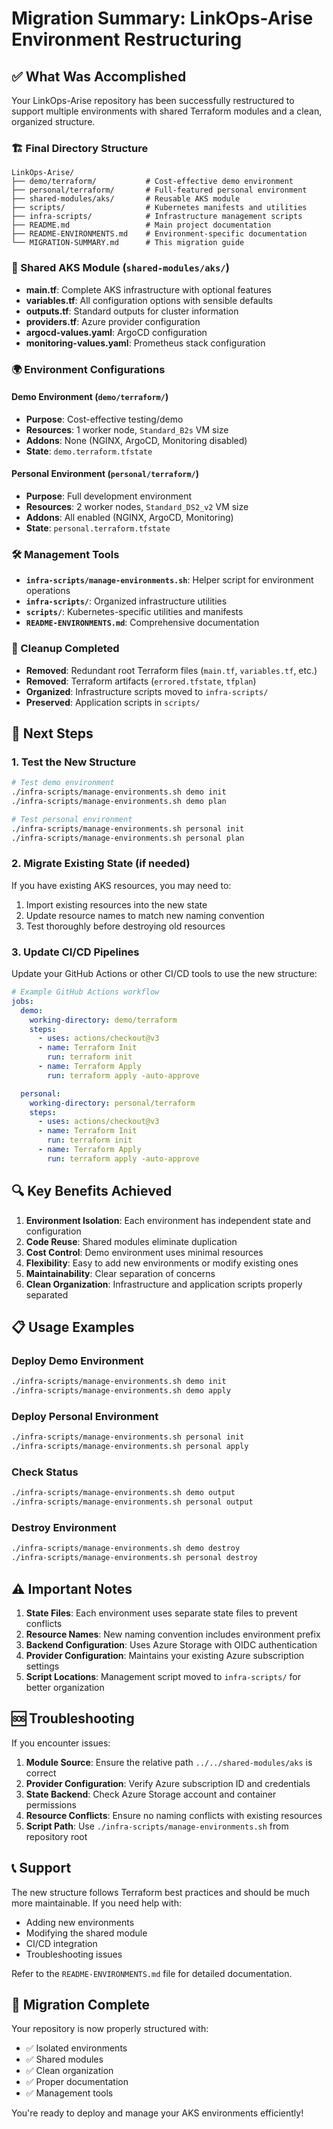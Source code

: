 # Migration Summary: LinkOps-Arise Environment Restructuring

## ✅ What Was Accomplished

Your LinkOps-Arise repository has been successfully restructured to support multiple environments with shared Terraform modules and a clean, organized structure.

### 🏗️ Final Directory Structure
```
LinkOps-Arise/
├── demo/terraform/           # Cost-effective demo environment
├── personal/terraform/       # Full-featured personal environment  
├── shared-modules/aks/       # Reusable AKS module
├── scripts/                  # Kubernetes manifests and utilities
├── infra-scripts/            # Infrastructure management scripts
├── README.md                 # Main project documentation
├── README-ENVIRONMENTS.md    # Environment-specific documentation
└── MIGRATION-SUMMARY.md      # This migration guide
```

### 🔧 Shared AKS Module (`shared-modules/aks/`)
- **main.tf**: Complete AKS infrastructure with optional features
- **variables.tf**: All configuration options with sensible defaults
- **outputs.tf**: Standard outputs for cluster information
- **providers.tf**: Azure provider configuration
- **argocd-values.yaml**: ArgoCD configuration
- **monitoring-values.yaml**: Prometheus stack configuration

### 🌍 Environment Configurations

#### Demo Environment (`demo/terraform/`)
- **Purpose**: Cost-effective testing/demo
- **Resources**: 1 worker node, `Standard_B2s` VM size
- **Addons**: None (NGINX, ArgoCD, Monitoring disabled)
- **State**: `demo.terraform.tfstate`

#### Personal Environment (`personal/terraform/`)
- **Purpose**: Full development environment
- **Resources**: 2 worker nodes, `Standard_DS2_v2` VM size
- **Addons**: All enabled (NGINX, ArgoCD, Monitoring)
- **State**: `personal.terraform.tfstate`

### 🛠️ Management Tools
- **`infra-scripts/manage-environments.sh`**: Helper script for environment operations
- **`infra-scripts/`**: Organized infrastructure utilities
- **`scripts/`**: Kubernetes-specific utilities and manifests
- **`README-ENVIRONMENTS.md`**: Comprehensive documentation

### 🧹 Cleanup Completed
- **Removed**: Redundant root Terraform files (`main.tf`, `variables.tf`, etc.)
- **Removed**: Terraform artifacts (`errored.tfstate`, `tfplan`)
- **Organized**: Infrastructure scripts moved to `infra-scripts/`
- **Preserved**: Application scripts in `scripts/`

## 🚀 Next Steps

### 1. Test the New Structure
```bash
# Test demo environment
./infra-scripts/manage-environments.sh demo init
./infra-scripts/manage-environments.sh demo plan

# Test personal environment  
./infra-scripts/manage-environments.sh personal init
./infra-scripts/manage-environments.sh personal plan
```

### 2. Migrate Existing State (if needed)
If you have existing AKS resources, you may need to:
1. Import existing resources into the new state
2. Update resource names to match new naming convention
3. Test thoroughly before destroying old resources

### 3. Update CI/CD Pipelines
Update your GitHub Actions or other CI/CD tools to use the new structure:

```yaml
# Example GitHub Actions workflow
jobs:
  demo:
    working-directory: demo/terraform
    steps:
      - uses: actions/checkout@v3
      - name: Terraform Init
        run: terraform init
      - name: Terraform Apply
        run: terraform apply -auto-approve

  personal:
    working-directory: personal/terraform
    steps:
      - uses: actions/checkout@v3
      - name: Terraform Init
        run: terraform init
      - name: Terraform Apply
        run: terraform apply -auto-approve
```

## 🔍 Key Benefits Achieved

1. **Environment Isolation**: Each environment has independent state and configuration
2. **Code Reuse**: Shared modules eliminate duplication
3. **Cost Control**: Demo environment uses minimal resources
4. **Flexibility**: Easy to add new environments or modify existing ones
5. **Maintainability**: Clear separation of concerns
6. **Clean Organization**: Infrastructure and application scripts properly separated

## 📋 Usage Examples

### Deploy Demo Environment
```bash
./infra-scripts/manage-environments.sh demo init
./infra-scripts/manage-environments.sh demo apply
```

### Deploy Personal Environment
```bash
./infra-scripts/manage-environments.sh personal init
./infra-scripts/manage-environments.sh personal apply
```

### Check Status
```bash
./infra-scripts/manage-environments.sh demo output
./infra-scripts/manage-environments.sh personal output
```

### Destroy Environment
```bash
./infra-scripts/manage-environments.sh demo destroy
./infra-scripts/manage-environments.sh personal destroy
```

## ⚠️ Important Notes

1. **State Files**: Each environment uses separate state files to prevent conflicts
2. **Resource Names**: New naming convention includes environment prefix
3. **Backend Configuration**: Uses Azure Storage with OIDC authentication
4. **Provider Configuration**: Maintains your existing Azure subscription settings
5. **Script Locations**: Management script moved to `infra-scripts/` for better organization

## 🆘 Troubleshooting

If you encounter issues:

1. **Module Source**: Ensure the relative path `../../shared-modules/aks` is correct
2. **Provider Configuration**: Verify Azure subscription ID and credentials
3. **State Backend**: Check Azure Storage account and container permissions
4. **Resource Conflicts**: Ensure no naming conflicts with existing resources
5. **Script Path**: Use `./infra-scripts/manage-environments.sh` from repository root

## 📞 Support

The new structure follows Terraform best practices and should be much more maintainable. If you need help with:
- Adding new environments
- Modifying the shared module
- CI/CD integration
- Troubleshooting issues

Refer to the `README-ENVIRONMENTS.md` file for detailed documentation.

## 🎯 Migration Complete

Your repository is now properly structured with:
- ✅ Isolated environments
- ✅ Shared modules
- ✅ Clean organization
- ✅ Proper documentation
- ✅ Management tools

You're ready to deploy and manage your AKS environments efficiently! 